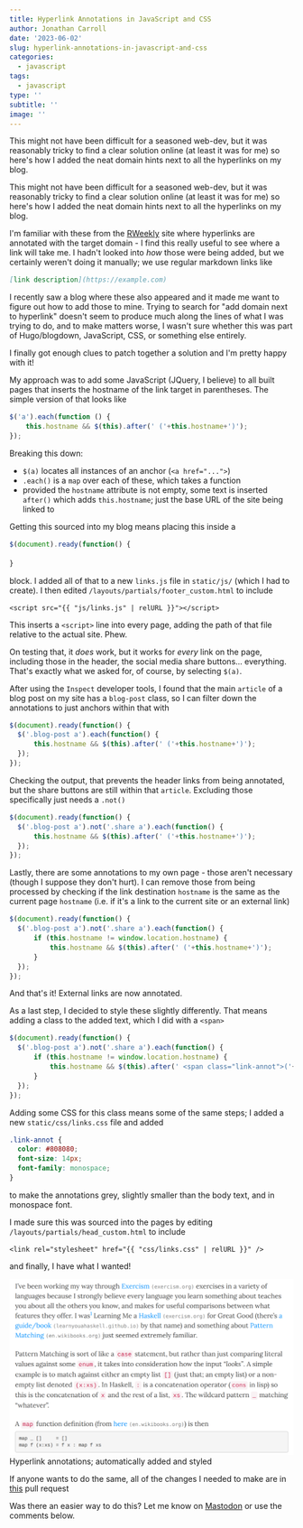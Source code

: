 ```yaml
---
title: Hyperlink Annotations in JavaScript and CSS
author: Jonathan Carroll
date: '2023-06-02'
slug: hyperlink-annotations-in-javascript-and-css
categories:
  - javascript
tags:
  - javascript
type: ''
subtitle: ''
image: ''
---
```


This might not have been difficult for a seasoned web-dev, but it was reasonably tricky 
to find a clear solution online (at least it was for me) so here's how I added the 
neat domain hints next to all the hyperlinks on my blog.

<!--more-->

This might not have been difficult for a seasoned web-dev, but it was reasonably tricky 
to find a clear solution online (at least it was for me) so here's how I added the 
neat domain hints next to all the hyperlinks on my blog.

I'm familiar with these from the [RWeekly](https://rweekly.org) site where hyperlinks 
are annotated with the target domain - I find this really useful to see where a 
link will take me. I hadn't looked into _how_ those were being added, but we 
certainly weren't doing it manually; we use regular markdown links like

```md
[link description](https://example.com)
```

I recently saw a blog where these also appeared and it made me want to figure out 
how to add those to mine. Trying to search for "add domain next to hyperlink" doesn't 
seem to produce much along the lines of what I was trying to do, and to make matters 
worse, I wasn't sure whether this was part of Hugo/blogdown, JavaScript, CSS, or 
something else entirely.

I finally got enough clues to patch together a solution and I'm pretty happy with it!

My approach was to add some JavaScript (JQuery, I believe) to all built pages that inserts 
the hostname of the link target in parentheses. The simple version of that looks like

```js
$('a').each(function () {
    this.hostname && $(this).after(' ('+this.hostname+')');
});
```

Breaking this down:

* `$(a)` locates all instances of an anchor (`<a href="...">`)
* `.each()` is a `map` over each of these, which takes a function
* provided the `hostname` attribute is not empty, some text is inserted `after()` which 
adds `this.hostname`; just the base URL of the site being linked to

Getting this sourced into my blog means placing this inside a 

```js
$(document).ready(function() {

}
```

block. I added all of that to a new `links.js` file in `static/js/` (which I had to 
create). I then edited `/layouts/partials/footer_custom.html` to include

```
<script src="{{ "js/links.js" | relURL }}"></script>
```

This inserts a `<script>` line into every page, adding the path of that file 
relative to the actual site. Phew. 

On testing that, it _does_ work, but it works for _every_ link on the page, including 
those in the header, the social media share buttons... everything. That's exactly 
what we asked for, of course, by selecting `$(a)`.

After using the `Inspect` developer tools, I found that the main `article` of a blog 
post on my site has a `blog-post` class, so I can filter down the annotations to 
just anchors within that with

```js
$(document).ready(function() {
  $('.blog-post a').each(function() {
      this.hostname && $(this).after(' ('+this.hostname+')');
  });
});
```

Checking the output, that prevents the header links from being annotated, 
but the share buttons are still within that `article`. Excluding those 
specifically just needs a `.not()`

```js
$(document).ready(function() {
  $('.blog-post a').not('.share a').each(function() {
      this.hostname && $(this).after(' ('+this.hostname+')');
  });
});
```

Lastly, there are some annotations to my own page - those aren't necessary 
(though I suppose they don't hurt). I can remove those from being processed 
by checking if the link destination `hostname` is the same as the current page
`hostname` (i.e. if it's a link to the current site or an external link)

```js
$(document).ready(function() {
  $('.blog-post a').not('.share a').each(function() {
      if (this.hostname != window.location.hostname) {
          this.hostname && $(this).after(' ('+this.hostname+')');
      }
  });
});
```

And that's it! External links are now annotated.

As a last step, I decided to style these slightly differently. That means adding 
a class to the added text, which I did with a `<span>`

```js
$(document).ready(function() {
  $('.blog-post a').not('.share a').each(function() {
      if (this.hostname != window.location.hostname) {
          this.hostname && $(this).after(' <span class="link-annot">('+this.hostname+')</span>');
      }
  });
});
```

Adding some CSS for this class means some of the same steps; I added a new 
`static/css/links.css` file and added

```css
.link-annot {
  color: #808080;
  font-size: 14px;
  font-family: monospace;
}
```

to make the annotations grey, slightly smaller than the body text, and in monospace font.

I made sure this was sourced into the pages by editing `/layouts/partials/head_custom.html` 
to include

```
<link rel="stylesheet" href="{{ "css/links.css" | relURL }}" />
```

and finally, I have what I wanted!

<img src="images/annotations.png" alt="Hyperlink annotations; automatically added and styled" width="600px"/>

<div class="figcaption">Hyperlink annotations; automatically added and styled</div>

If anyone wants to do the same, all of the changes I needed to make are in [this](https://github.com/jonocarroll/jcarroll.com.au/pull/26/files) pull request

Was there an easier way to do this? Let me know on [Mastodon](https://fosstodon.org/@jonocarroll) or use the comments below.


